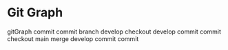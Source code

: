 # Git Graph

gitGraph
    commit
    commit
    branch develop
    checkout develop
    commit
    commit
    checkout main
    merge develop
    commit
    commit

